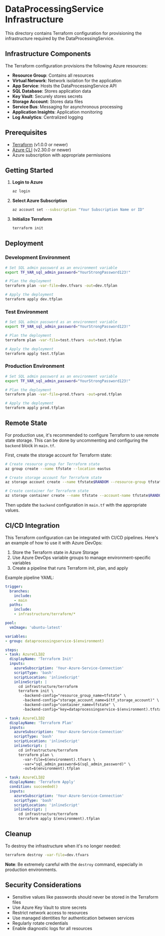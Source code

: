 # DataProcessingService Infrastructure

This directory contains Terraform configuration for provisioning the infrastructure required by the DataProcessingService.

## Infrastructure Components

The Terraform configuration provisions the following Azure resources:

- **Resource Group**: Contains all resources
- **Virtual Network**: Network isolation for the application
- **App Service**: Hosts the DataProcessingService API
- **SQL Database**: Stores application data
- **Key Vault**: Securely stores secrets
- **Storage Account**: Stores data files
- **Service Bus**: Messaging for asynchronous processing
- **Application Insights**: Application monitoring
- **Log Analytics**: Centralized logging

## Prerequisites

- [Terraform](https://www.terraform.io/downloads.html) (v1.0.0 or newer)
- [Azure CLI](https://docs.microsoft.com/en-us/cli/azure/install-azure-cli) (v2.30.0 or newer)
- Azure subscription with appropriate permissions

## Getting Started

1. **Login to Azure**

   ```bash
   az login
   ```

2. **Select Azure Subscription**

   ```bash
   az account set --subscription "Your Subscription Name or ID"
   ```

3. **Initialize Terraform**

   ```bash
   terraform init
   ```

## Deployment

### Development Environment

```bash
# Set SQL admin password as an environment variable
export TF_VAR_sql_admin_password="YourStrongPassword123!"

# Plan the deployment
terraform plan -var-file=dev.tfvars -out=dev.tfplan

# Apply the deployment
terraform apply dev.tfplan
```

### Test Environment

```bash
# Set SQL admin password as an environment variable
export TF_VAR_sql_admin_password="YourStrongPassword123!"

# Plan the deployment
terraform plan -var-file=test.tfvars -out=test.tfplan

# Apply the deployment
terraform apply test.tfplan
```

### Production Environment

```bash
# Set SQL admin password as an environment variable
export TF_VAR_sql_admin_password="YourStrongPassword123!"

# Plan the deployment
terraform plan -var-file=prod.tfvars -out=prod.tfplan

# Apply the deployment
terraform apply prod.tfplan
```

## Remote State

For production use, it's recommended to configure Terraform to use remote state storage. This can be done by uncommenting and configuring the `backend` block in `main.tf`.

First, create the storage account for Terraform state:

```bash
# Create resource group for Terraform state
az group create --name tfstate --location eastus

# Create storage account for Terraform state
az storage account create --name tfstate$RANDOM --resource-group tfstate --sku Standard_LRS --encryption-services blob

# Create container for Terraform state
az storage container create --name tfstate --account-name tfstate$RANDOM
```

Then update the `backend` configuration in `main.tf` with the appropriate values.

## CI/CD Integration

This Terraform configuration can be integrated with CI/CD pipelines. Here's an example of how to use it with Azure DevOps:

1. Store the Terraform state in Azure Storage
2. Use Azure DevOps variable groups to manage environment-specific variables
3. Create a pipeline that runs Terraform init, plan, and apply

Example pipeline YAML:

```yaml
trigger:
  branches:
    include:
    - main
  paths:
    include:
    - infrastructure/terraform/*

pool:
  vmImage: 'ubuntu-latest'

variables:
- group: dataprocessingservice-$(environment)

steps:
- task: AzureCLI@2
  displayName: 'Terraform Init'
  inputs:
    azureSubscription: 'Your-Azure-Service-Connection'
    scriptType: 'bash'
    scriptLocation: 'inlineScript'
    inlineScript: |
      cd infrastructure/terraform
      terraform init \
        -backend-config="resource_group_name=tfstate" \
        -backend-config="storage_account_name=$(tf_storage_account)" \
        -backend-config="container_name=tfstate" \
        -backend-config="key=dataprocessingservice-$(environment).tfstate"

- task: AzureCLI@2
  displayName: 'Terraform Plan'
  inputs:
    azureSubscription: 'Your-Azure-Service-Connection'
    scriptType: 'bash'
    scriptLocation: 'inlineScript'
    inlineScript: |
      cd infrastructure/terraform
      terraform plan \
        -var-file=$(environment).tfvars \
        -var="sql_admin_password=$(sql_admin_password)" \
        -out=$(environment).tfplan

- task: AzureCLI@2
  displayName: 'Terraform Apply'
  condition: succeeded()
  inputs:
    azureSubscription: 'Your-Azure-Service-Connection'
    scriptType: 'bash'
    scriptLocation: 'inlineScript'
    inlineScript: |
      cd infrastructure/terraform
      terraform apply $(environment).tfplan
```

## Cleanup

To destroy the infrastructure when it's no longer needed:

```bash
terraform destroy -var-file=dev.tfvars
```

**Note**: Be extremely careful with the `destroy` command, especially in production environments.

## Security Considerations

- Sensitive values like passwords should never be stored in the Terraform files
- Use Azure Key Vault to store secrets
- Restrict network access to resources
- Use managed identities for authentication between services
- Regularly rotate credentials
- Enable diagnostic logs for all resources
